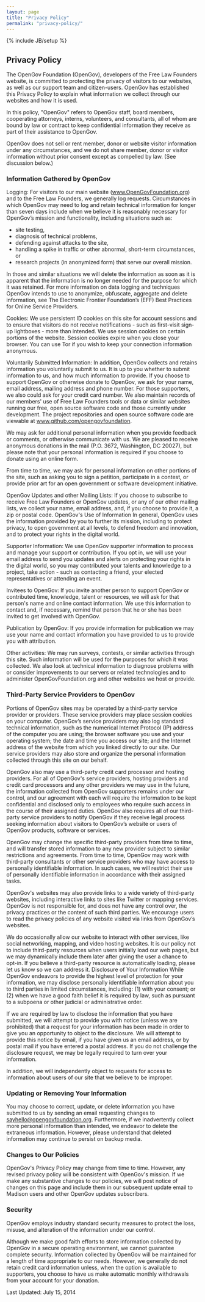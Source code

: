 ```yaml
---
layout: page
title: "Privacy Policy"
permalink: "privacy-policy/"
---
```

{% include JB/setup %}

## Privacy Policy

The OpenGov Foundation (OpenGov), developers of the Free Law Founders website, is committed to protecting the privacy of visitors to our websites, as well as our support team and citizen-users. OpenGov has established this Privacy Policy to explain what information we collect through our websites and how it is used.

In this policy, "OpenGov" refers to OpenGov staff, board members, cooperating attorneys, interns, volunteers, and consultants, all of whom are bound by law or contract to keep confidential information they receive as part of their assistance to OpenGov.

OpenGov does not sell or rent member, donor or website visitor information under any circumstances, and we do not share member, donor or visitor information without prior consent except as compelled by law. (See discussion below.)

### Information Gathered by OpenGov

Logging: For visitors to our main website (www.OpenGovFoundation.org) and to the Free Law Founders, we generally log requests.  Circumstances in which OpenGov may need to log and retain technical information for longer than seven days include when we believe it is reasonably necessary for OpenGov’s mission and functionality, including situations such as:

* site testing,
*	diagnosis of technical problems,
*	defending against attacks to the site,
*	handling a spike in traffic or other abnormal, short-term circumstances, or
*	research projects (in anonymized form) that serve our overall mission.

In those and similar situations we will delete the information as soon as it is apparent that the information is no longer needed for the purpose for which it was retained. For more information on data logging and techniques OpenGov intends to use to anonymize, obfuscate, aggregate and delete information, see The Electronic Frontier Foundation’s (EFF) Best Practices for Online Service Providers.

Cookies: We use persistent ID cookies on this site for account sessions and to ensure that visitors do not receive notifications - such as first-visit sign-up lightboxes - more than intended. We use session cookies on certain portions of the website. Session cookies expire when you close your browser. You can use Tor if you wish to keep your connection information anonymous.

Voluntarily Submitted Information: In addition, OpenGov collects and retains information you voluntarily submit to us. It is up to you whether to submit information to us, and how much information to provide. If you choose to support OpenGov or otherwise donate to OpenGov, we ask for your name, email address, mailing address and phone number.  For those supporters, we also could ask for your credit card number. We also maintain records of our members' use of Free Law Founders tools or data or similar websites running our free, open source software code and those currently under development.  The project repositories and open source software code are viewable at www.github.com/opengovfoundation.

We may ask for additional personal information when you provide feedback or comments, or otherwise communicate with us. We are pleased to receive anonymous donations in the mail (P.O. 3672, Washington, DC 20027), but please note that your personal information is required if you choose to donate using an online form.

From time to time, we may ask for personal information on other portions of the site, such as asking you to sign a petition, participate in a contest, or provide prior art for an open government or software development initiative.

OpenGov Updates and other Mailing Lists: If you choose to subscribe to receive Free Law Founders or OpenGov updates, or any of our other mailing lists, we collect your name, email address, and, if you choose to provide it, a zip or postal code.
OpenGov's Use of Information
In general, OpenGov uses the information provided by you to further its mission, including to protect privacy, to open government at all levels, to defend freedom and innovation, and to protect your rights in the digital world.

Supporter Information: We use OpenGov supporter information to process and manage your support or contribution. If you opt in, we will use your email address to send you updates and alerts on protecting your rights in the digital world, so you may contributed your talents and knowledge to a project, take action - such as contacting a friend, your elected representatives or attending an event.

Invitees to OpenGov: If you invite another person to support OpenGov or contributed time, knowledge, talent or resources, we will ask for that person's name and online contact information. We use this information to contact and, if necessary, remind that person that he or she has been invited to get involved with OpenGov.

Publication by OpenGov: If you provide information for publication we may use your name and contact information you have provided to us to provide you with attribution.

Other activities: We may run surveys, contests, or similar activities through this site. Such information will be used for the purposes for which it was collected. We also look at technical information to diagnose problems with or consider improvements to our servers or related technologies and to administer OpenGovFoundation.org and other websites we host or provide.

### Third-Party Service Providers to OpenGov

Portions of OpenGov sites may be operated by a third-party service provider or providers. These service providers may place session cookies on your computer. OpenGov’s service providers may also log standard technical information, such as the numerical Internet Protocol (IP) address of the computer you are using; the browser software you use and your operating system; the date and time you access our site; and the Internet address of the website from which you linked directly to our site. Our service providers may also store and organize the personal information collected through this site on our behalf.

OpenGov also may use a third-party credit card processor and hosting providers.
For all of OpenGov's service providers, hosting providers and credit card processors and any other providers we may use in the future, the information collected from OpenGov supporters remains under our control, and our agreement with each will require the information to be kept confidential and disclosed only to employees who require such access in the course of their assigned duties. OpenGov also requires all of our third-party service providers to notify OpenGov if they receive legal process seeking information about visitors to OpenGov’s website or users of OpenGov products, software or services.

OpenGov may change the specific third-party providers from time to time, and will transfer stored information to any new provider subject to similar restrictions and agreements. From time to time, OpenGov may work with third-party consultants or other service providers who may have access to personally identifiable information. In such cases, we will restrict their use of personally identifiable information in accordance with their assigned tasks.

OpenGov's websites may also provide links to a wide variety of third-party websites, including interactive links to sites like Twitter or mapping services. OpenGov is not responsible for, and does not have any control over, the privacy practices or the content of such third parties. We encourage users to read the privacy policies of any website visited via links from OpenGov’s websites.

We do occasionally allow our website to interact with other services, like social networking, mapping, and video hosting websites. It is our policy not to include third-party resources when users initially load our web pages, but we may dynamically include them later after giving the user a chance to opt-in. If you believe a third-party resource is automatically loading, please let us know so we can address it.
Disclosure of Your Information
While OpenGov endeavors to provide the highest level of protection for your information, we may disclose personally identifiable information about you to third parties in limited circumstances, including: (1) with your consent; or (2) when we have a good faith belief it is required by law, such as pursuant to a subpoena or other judicial or administrative order.

If we are required by law to disclose the information that you have submitted, we will attempt to provide you with notice (unless we are prohibited) that a request for your information has been made in order to give you an opportunity to object to the disclosure. We will attempt to provide this notice by email, if you have given us an email address, or by postal mail if you have entered a postal address. If you do not challenge the disclosure request, we may be legally required to turn over your information.

In addition, we will independently object to requests for access to information about users of our site that we believe to be improper.

### Updating or Removing Your Information

You may choose to correct, update, or delete information you have submitted to us by sending an email requesting changes to sayhello@opengovfoundation.org. Furthermore, if we inadvertently collect more personal information than intended, we endeavor to delete the extraneous information. However, please understand that deleted information may continue to persist on backup media.

### Changes to Our Policies

OpenGov's Privacy Policy may change from time to time. However, any revised privacy policy will be consistent with OpenGov's mission. If we make any substantive changes to our policies, we will post notice of changes on this page and include them in our subsequent update email to Madison users and other OpenGov updates subscribers.

### Security

OpenGov employs industry standard security measures to protect the loss, misuse, and alteration of the information under our control.

Although we make good faith efforts to store information collected by OpenGov in a secure operating environment, we cannot guarantee complete security. Information collected by OpenGov will be maintained for a length of time appropriate to our needs. However, we generally do not retain credit card information unless, when the option is available to supporters, you choose to have us make automatic monthly withdrawals from your account for your donation.

Last Updated: July 15, 2014

